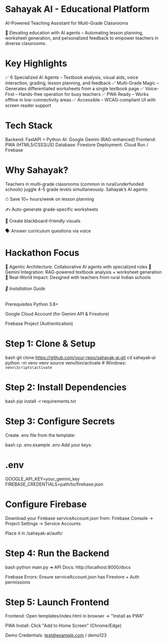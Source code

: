 # Sahayak AI - Educational Platform
AI-Powered Teaching Assistant for Multi-Grade Classrooms

🚀 Elevating education with AI agents – Automating lesson planning, worksheet generation, and personalized feedback to empower teachers in diverse classrooms.

# Key Highlights
✅ 6 Specialized AI Agents – Textbook analysis, visual aids, voice interaction, grading, lesson planning, and feedback
✅ Multi-Grade Magic – Generates differentiated worksheets from a single textbook page
✅ Voice-First – Hands-free operation for busy teachers
✅ PWA Ready – Works offline in low-connectivity areas
✅ Accessible – WCAG-compliant UI with screen reader support

# Tech Stack
Backend: FastAPI + Python
AI: Google Gemini (RAG-enhanced)
Frontend: PWA (HTML5/CSS3/JS)
Database: Firestore
Deployment: Cloud Run / Firebase

# Why Sahayak?
Teachers in multi-grade classrooms (common in rural/underfunded schools) juggle 4-5 grade levels simultaneously. Sahayak’s AI agents:

⏱ Save 10+ hours/week on lesson planning

✍️ Auto-generate grade-specific worksheets

🎨 Create blackboard-friendly visuals

🗣 Answer curriculum questions via voice

#  Hackathon Focus
🔹 Agentic Architecture: Collaborative AI agents with specialized roles
🔹 Gemini Integration: RAG-powered textbook analysis + worksheet generation
🔹 Real-World Impact: Designed with teachers from rural Indian schools


###### 🚀  Installation Guide
Prerequisites
Python 3.8+

Google Cloud Account (for Gemini API & Firestore)

Firebase Project (Authentication)

# Step 1: Clone & Setup

bash
git clone https://github.com/your-repo/sahayak-ai.git
cd sahayak-ai
python -m venv venv
source venv/bin/activate  # Windows: `venv\Scripts\activate`

# Step 2: Install Dependencies
bash
pip install -r requirements.txt

# Step 3: Configure Secrets
Create .env file from the template:

bash
cp .env.example .env
Add your keys:

# .env
GOOGLE_API_KEY=your_gemini_key
FIREBASE_CREDENTIALS=path/to/firebase.json

#  Configure Firebase
Download your Firebase serviceAccount.json from:
Firebase Console → Project Settings → Service Accounts

Place it in /sahayak-ai/auth/

# Step 4: Run the Backend
bash
python main.py
➔ API Docs: http://localhost:8000/docs

Firebase Errors: Ensure serviceAccount.json has Firestore + Auth permissions

# Step 5: Launch Frontend

Frontend: Open templates/index.html in browser → "Install as PWA"

PWA Install: Click "Add to Home Screen" (Chrome/Edge)


Demo Credentials: test@example.com / demo123

